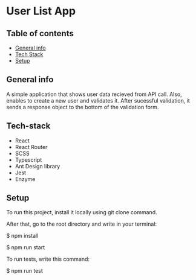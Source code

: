 # User List App

## Table of contents
* [General info](#general-info)
* [Tech Stack](#tech-stack)
* [Setup](#setup)

## General info
A simple application that shows user data recieved from API call. Also, enables to create a new user and validates it. After sucessful validation, it sends a response object to the bottom of the validation form. 

## Tech-stack
* React
* React Router
* SCSS
* Typescript
* Ant Design library
* Jest
* Enzyme

## Setup
To run this project, install it locally using git clone command.

After that, go to the root directory and write in your terminal:

$ npm install

$ npm run start

To run tests, write this command:

$ npm run test
